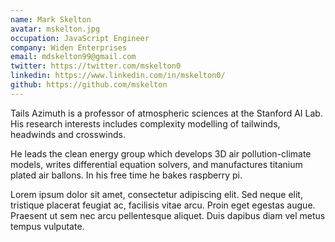 ```yaml
---
name: Mark Skelton
avatar: mskelton.jpg
occupation: JavaScript Engineer
company: Widen Enterprises
email: mdskelton99@gmail.com
twitter: https://twitter.com/mskelton0
linkedin: https://www.linkedin.com/in/mskelton0/
github: https://github.com/mskelton
---
```


Tails Azimuth is a professor of atmospheric sciences at the Stanford AI Lab. His
research interests includes complexity modelling of tailwinds, headwinds and
crosswinds.

He leads the clean energy group which develops 3D air pollution-climate models,
writes differential equation solvers, and manufactures titanium plated air
ballons. In his free time he bakes raspberry pi.

Lorem ipsum dolor sit amet, consectetur adipiscing elit. Sed neque elit,
tristique placerat feugiat ac, facilisis vitae arcu. Proin eget egestas augue.
Praesent ut sem nec arcu pellentesque aliquet. Duis dapibus diam vel metus
tempus vulputate.
